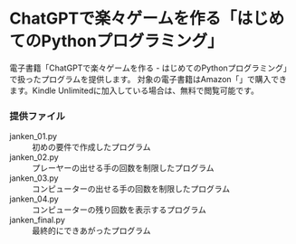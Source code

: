 # ChatGPTで楽々ゲームを作る「はじめてのPythonプログラミング」

電子書籍「ChatGPTで楽々ゲームを作る - はじめてのPythonプログラミング」で扱ったプログラムを提供します。
対象の電子書籍はAmazon「」で購入できます。Kindle Unlimitedに加入している場合は、無料で閲覧可能です。


### 提供ファイル
<dl>
    <dt>janken_01.py</dt>
    <dd>初めの要件で作成したプログラム</dd>
    <dt>janken_02.py</dt>
    <dd>プレーヤーの出せる手の回数を制限したプログラム</dd>
    <dt>janken_03.py</dt>
    <dd>コンピューターの出せる手の回数を制限したプログラム</dd>
    <dt>janken_04.py</dt>
    <dd>コンピューターの残り回数を表示するプログラム</dd>
    <dt>janken_final.py</dt>
    <dd>最終的にできあがったプログラム</dd>
</dl>
